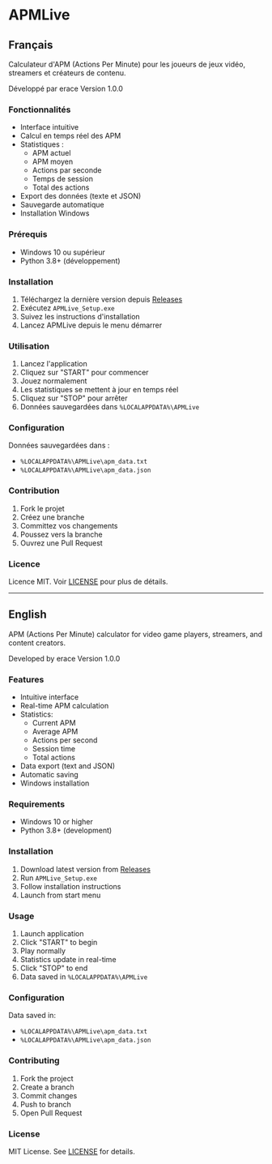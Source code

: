 # APMLive

## Français

Calculateur d'APM (Actions Per Minute) pour les joueurs de jeux vidéo, streamers et créateurs de contenu.

Développé par erace
Version 1.0.0

### Fonctionnalités

- Interface intuitive
- Calcul en temps réel des APM
- Statistiques :
  - APM actuel
  - APM moyen
  - Actions par seconde
  - Temps de session
  - Total des actions
- Export des données (texte et JSON)
- Sauvegarde automatique
- Installation Windows

### Prérequis

- Windows 10 ou supérieur
- Python 3.8+ (développement)

### Installation

1. Téléchargez la dernière version depuis [Releases](https://github.com/eraceo/apmlive/releases)
2. Exécutez `APMLive_Setup.exe`
3. Suivez les instructions d'installation
4. Lancez APMLive depuis le menu démarrer

### Utilisation

1. Lancez l'application
2. Cliquez sur "START" pour commencer
3. Jouez normalement
4. Les statistiques se mettent à jour en temps réel
5. Cliquez sur "STOP" pour arrêter
6. Données sauvegardées dans `%LOCALAPPDATA%\APMLive`

### Configuration

Données sauvegardées dans :
- `%LOCALAPPDATA%\APMLive\apm_data.txt`
- `%LOCALAPPDATA%\APMLive\apm_data.json`

### Contribution

1. Fork le projet
2. Créez une branche
3. Committez vos changements
4. Poussez vers la branche
5. Ouvrez une Pull Request

### Licence

Licence MIT. Voir [LICENSE](LICENSE) pour plus de détails.

---

## English

APM (Actions Per Minute) calculator for video game players, streamers, and content creators.

Developed by erace
Version 1.0.0

### Features

- Intuitive interface
- Real-time APM calculation
- Statistics:
  - Current APM
  - Average APM
  - Actions per second
  - Session time
  - Total actions
- Data export (text and JSON)
- Automatic saving
- Windows installation

### Requirements

- Windows 10 or higher
- Python 3.8+ (development)

### Installation

1. Download latest version from [Releases](https://github.com/votre-username/apmlive/releases)
2. Run `APMLive_Setup.exe`
3. Follow installation instructions
4. Launch from start menu

### Usage

1. Launch application
2. Click "START" to begin
3. Play normally
4. Statistics update in real-time
5. Click "STOP" to end
6. Data saved in `%LOCALAPPDATA%\APMLive`

### Configuration

Data saved in:
- `%LOCALAPPDATA%\APMLive\apm_data.txt`
- `%LOCALAPPDATA%\APMLive\apm_data.json`

### Contributing

1. Fork the project
2. Create a branch
3. Commit changes
4. Push to branch
5. Open Pull Request

### License

MIT License. See [LICENSE](LICENSE) for details. 
